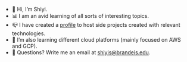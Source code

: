 - 🤍 Hi, I’m Shiyi.
- 📊 I am an avid learning of all sorts of interesting topics.
- 📪 I have created a [profile](https://github.com/shiyissss) to host side projects created with relevant technologies.
- 🌱 I’m also learning different cloud platforms (mainly focused on AWS and GCP).
- 💌 Questions? Write me an email at shiyis@brandeis.edu.

<!---
shiyis/shiyis is a ✨ special ✨ repository because its `README.md` (this file) appears on your GitHub profile.
You can click the Preview link to take a look at your changes.
--->

